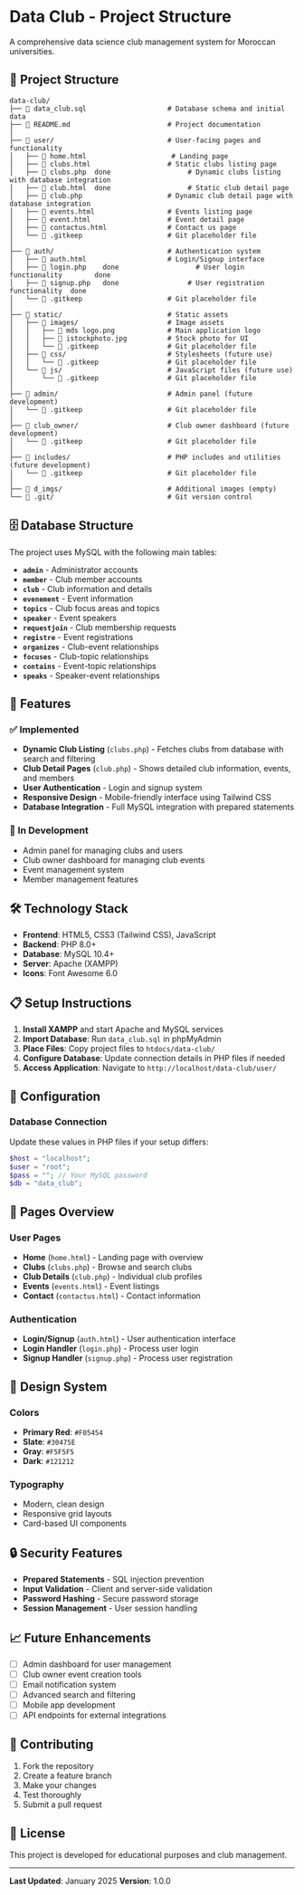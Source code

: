 # Data Club - Project Structure

A comprehensive data science club management system for Moroccan universities.

## 📁 Project Structure

```
data-club/
├── 📄 data_club.sql                    # Database schema and initial data
├── 📄 README.md                        # Project documentation
│
├── 📁 user/                            # User-facing pages and functionality
│   ├── 📄 home.html                     # Landing page
│   ├── 📄 clubs.html                   # Static clubs listing page
│   ├── 📄 clubs.php  done                   # Dynamic clubs listing with database integration
│   ├── 📄 club.html  done                   # Static club detail page
│   ├── 📄 club.php                     # Dynamic club detail page with database integration
│   ├── 📄 events.html                  # Events listing page
│   ├── 📄 event.html                   # Event detail page
│   ├── 📄 contactus.html               # Contact us page
│   └── 📄 .gitkeep                     # Git placeholder file
│
├── 📁 auth/                            # Authentication system
│   ├── 📄 auth.html                    # Login/Signup interface
│   ├── 📄 login.php    done                   # User login functionality        done 
│   ├── 📄 signup.php   done                 # User registration functionality  done 
│   └── 📄 .gitkeep                     # Git placeholder file
│
├── 📁 static/                          # Static assets
│   ├── 📁 images/                      # Image assets
│   │   ├── 📄 mds logo.png             # Main application logo
│   │   ├── 📄 istockphoto.jpg          # Stock photo for UI
│   │   └── 📄 .gitkeep                 # Git placeholder file
│   ├── 📁 css/                         # Stylesheets (future use)
│   │   └── 📄 .gitkeep                 # Git placeholder file
│   └── 📁 js/                          # JavaScript files (future use)
│       └── 📄 .gitkeep                 # Git placeholder file
│
├── 📁 admin/                           # Admin panel (future development)
│   └── 📄 .gitkeep                     # Git placeholder file
│
├── 📁 club_owner/                      # Club owner dashboard (future development)
│   └── 📄 .gitkeep                     # Git placeholder file
│
├── 📁 includes/                        # PHP includes and utilities (future development)
│   └── 📄 .gitkeep                     # Git placeholder file
│
├── 📁 d_imgs/                          # Additional images (empty)
└── 📁 .git/                            # Git version control
```

## 🗄️ Database Structure

The project uses MySQL with the following main tables:

- **`admin`** - Administrator accounts
- **`member`** - Club member accounts
- **`club`** - Club information and details
- **`evenement`** - Event information
- **`topics`** - Club focus areas and topics
- **`speaker`** - Event speakers
- **`requestjoin`** - Club membership requests
- **`registre`** - Event registrations
- **`organizes`** - Club-event relationships
- **`focuses`** - Club-topic relationships
- **`contains`** - Event-topic relationships
- **`speaks`** - Speaker-event relationships

## 🚀 Features

### ✅ Implemented
- **Dynamic Club Listing** (`clubs.php`) - Fetches clubs from database with search and filtering
- **Club Detail Pages** (`club.php`) - Shows detailed club information, events, and members
- **User Authentication** - Login and signup system
- **Responsive Design** - Mobile-friendly interface using Tailwind CSS
- **Database Integration** - Full MySQL integration with prepared statements

### 🔄 In Development
- Admin panel for managing clubs and users
- Club owner dashboard for managing club events
- Event management system
- Member management features

## 🛠️ Technology Stack

- **Frontend**: HTML5, CSS3 (Tailwind CSS), JavaScript
- **Backend**: PHP 8.0+
- **Database**: MySQL 10.4+
- **Server**: Apache (XAMPP)
- **Icons**: Font Awesome 6.0

## 📋 Setup Instructions

1. **Install XAMPP** and start Apache and MySQL services
2. **Import Database**: Run `data_club.sql` in phpMyAdmin
3. **Place Files**: Copy project files to `htdocs/data-club/`
4. **Configure Database**: Update connection details in PHP files if needed
5. **Access Application**: Navigate to `http://localhost/data-club/user/`

## 🔧 Configuration

### Database Connection
Update these values in PHP files if your setup differs:
```php
$host = "localhost";
$user = "root";
$pass = ""; // Your MySQL password
$db = "data_club";
```

## 📱 Pages Overview

### User Pages
- **Home** (`home.html`) - Landing page with overview
- **Clubs** (`clubs.php`) - Browse and search clubs
- **Club Details** (`club.php`) - Individual club profiles
- **Events** (`events.html`) - Event listings
- **Contact** (`contactus.html`) - Contact information

### Authentication
- **Login/Signup** (`auth.html`) - User authentication interface
- **Login Handler** (`login.php`) - Process user login
- **Signup Handler** (`signup.php`) - Process user registration

## 🎨 Design System

### Colors
- **Primary Red**: `#F05454`
- **Slate**: `#30475E`
- **Gray**: `#F5F5F5`
- **Dark**: `#121212`

### Typography
- Modern, clean design
- Responsive grid layouts
- Card-based UI components

## 🔒 Security Features

- **Prepared Statements** - SQL injection prevention
- **Input Validation** - Client and server-side validation
- **Password Hashing** - Secure password storage
- **Session Management** - User session handling

## 📈 Future Enhancements

- [ ] Admin dashboard for user management
- [ ] Club owner event creation tools
- [ ] Email notification system
- [ ] Advanced search and filtering
- [ ] Mobile app development
- [ ] API endpoints for external integrations

## 🤝 Contributing

1. Fork the repository
2. Create a feature branch
3. Make your changes
4. Test thoroughly
5. Submit a pull request

## 📄 License

This project is developed for educational purposes and club management.

---

**Last Updated**: January 2025
**Version**: 1.0.0
